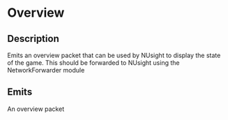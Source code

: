 # Overview

## Description

Emits an overview packet that can be used by NUsight to display the state of the game.
This should be forwarded to NUsight using the NetworkForwarder module

## Emits

An overview packet
